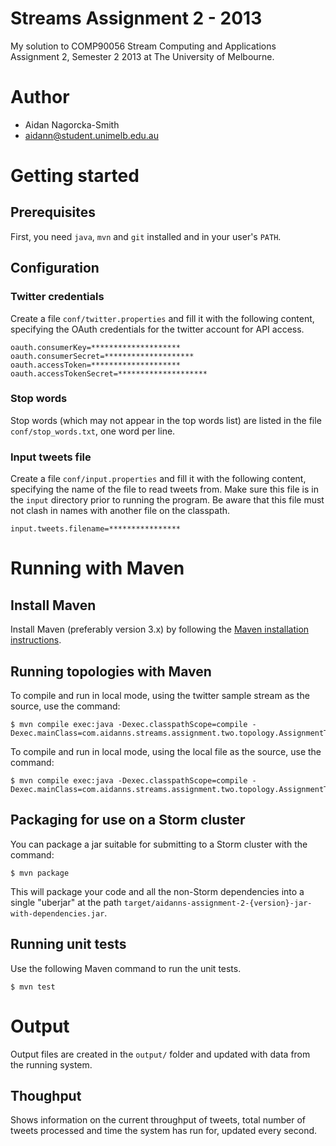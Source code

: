# Streams Assignment 2 - 2013

My solution to COMP90056 Stream Computing and Applications Assignment 2,
Semester 2 2013 at The University of Melbourne.

# Author

* Aidan Nagorcka-Smith
* aidann@student.unimelb.edu.au

# Getting started

## Prerequisites

First, you need `java`, `mvn` and `git` installed and in your user's `PATH`.  

## Configuration

### Twitter credentials

Create a file `conf/twitter.properties` and fill it with the following content,
specifying the OAuth credentials for the twitter account for API access.

    oauth.consumerKey=********************
    oauth.consumerSecret=********************
    oauth.accessToken=********************
    oauth.accessTokenSecret=********************

### Stop words

Stop words (which may not appear in the top words list) are listed in the file `conf/stop_words.txt`, one word per line.

### Input tweets file

Create a file `conf/input.properties` and fill it with the following content,
specifying the name of the file to read tweets from. Make sure this file is in
the `input` directory prior to running the program. Be aware that this file
must not clash in names with another file on the classpath.

    input.tweets.filename=****************

# Running with Maven

## Install Maven
Install Maven (preferably version 3.x) by following the 
[Maven installation instructions](http://maven.apache.org/download.cgi).

## Running topologies with Maven

To compile and run in local mode, using the twitter sample stream as the source, use the command:

    $ mvn compile exec:java -Dexec.classpathScope=compile -Dexec.mainClass=com.aidanns.streams.assignment.two.topology.AssignmentTwoFromStream

To compile and run in local mode, using the local file as the source, use the command:

    $ mvn compile exec:java -Dexec.classpathScope=compile -Dexec.mainClass=com.aidanns.streams.assignment.two.topology.AssignmentTwoFromFile

## Packaging for use on a Storm cluster

You can package a jar suitable for submitting to a Storm cluster with the command:

    $ mvn package

This will package your code and all the non-Storm dependencies into a single 
"uberjar" at the path 
`target/aidanns-assignment-2-{version}-jar-with-dependencies.jar`.


## Running unit tests

Use the following Maven command to run the unit tests.

    $ mvn test

# Output

Output files are created in the `output/` folder and updated with data from the
running system.

## Thoughput

Shows information on the current throughput of tweets, total number of tweets
processed and time the system has run for, updated every second.